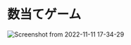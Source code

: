 # 数当てゲーム

![Screenshot from 2022-11-11 17-34-29](https://user-images.githubusercontent.com/49822810/201301703-c26ca483-94d5-4b5e-a486-10c38d30240b.png)
